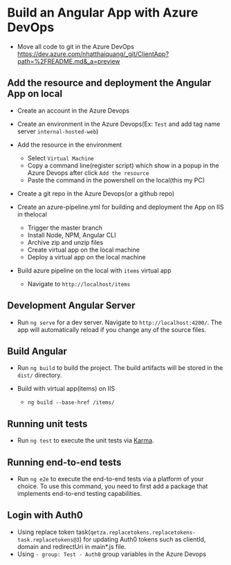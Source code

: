 # Build an Angular App with Azure DevOps
+ Move all code to git in the Azure DevOps 
  https://dev.azure.com/nhatthaiquang/_git/ClientApp?path=%2FREADME.md&_a=preview


## Add the resource and deployment the Angular App on local
+ Create an account in the Azure Devops
+ Create an environment in the Azure Devops(Ex: `Test` and add tag name server `internal-hosted-web`)
+ Add the resource in the environment
    - Select `Virtual Machine`
    - Copy a command line(register script) which show in a popup in the Azure Devops after click `Add the resource`
    - Paste the command in the powershell on the local(this my PC)

+ Create a git repo in the Azure Devops(or a github repo)
+ Create an azure-pipeline.yml for building and deployment the App on IIS in thelocal
    - Trigger the master branch
    - Install Node, NPM, Angular CLI
    - Archive zip and unzip files
    - Create virtual app on the local machine
    - Deploy a virtual app on the local machine

+ Build azure pipeline on the local with `items` virtual app
    - Navigate to `http://localhost/items`

## Development Angular Server
+ Run `ng serve` for a dev server. Navigate to `http://localhost:4200/`. The app will automatically reload if you change any of the source files.

## Build Angular
+ Run `ng build` to build the project. The build artifacts will be stored in the `dist/` directory.

+ Build with virtual app(items) on IIS
    - `ng build --base-href /items/`

## Running unit tests
+ Run `ng test` to execute the unit tests via [Karma](https://karma-runner.github.io).

## Running end-to-end tests

+ Run `ng e2e` to execute the end-to-end tests via a platform of your choice. To use this command, you need to first add a package that implements end-to-end testing capabilities.

## Login with Auth0
+ Using replace token task(`qetza.replacetokens.replacetokens-task.replacetokens@3`) for updating Auth0 tokens such as clientId, domain and redirectUri in main*.js file.
+ Using `- group: Test - Auth0` group variables in the Azure Devops
